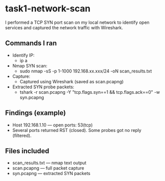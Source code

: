 # task1-network-scan


I performed a TCP SYN port scan on my local network to identify open services and captured the network traffic with Wireshark.

## Commands I ran
- Identify IP:
  - ip a
- Nmap SYN scan:
  - sudo nmap -sS -p 1-1000 192.168.xx.xxx/24 -oN scan_results.txt
- Capture:
  - Captured using Wireshark (saved as scan.pcapng)
- Extracted SYN probe packets:
  - tshark -r scan.pcapng -Y "tcp.flags.syn==1 && tcp.flags.ack==0" -w syn.pcapng

## Findings (example)
- Host 192.168.1.10 — open ports: 53(tcp)
- Several ports returned RST (closed). Some probes got no reply (filtered).

## Files included
- scan_results.txt — nmap text output
- scan.pcapng — full packet capture
- syn.pcapng — extracted SYN packets
